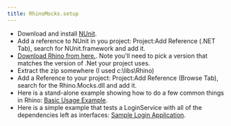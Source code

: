 ```yaml
---
title: RhinoMocks.setup
---
```

* Download and install [NUnit](http://www.nunit.org/index.php?p=download).
* Add a reference to NUnit in you project: Project:Add Reference (.NET Tab), search for NUnit.framework and add it.
* [Download Rhino from here.](http://www.ayende.com/projects/rhino-mocks/downloads.aspx). Note you'll need to pick a version that matches the version of .Net your project uses.
* Extract the zip somewhere (I used c:\libs\Rhino)
* Add a Reference to your project: Project:Add Reference (Browse Tab), search for the Rhino.Mocks.dll and add it.
* Here is a stand-alone example showing how to do a few common things in Rhino: [Basic Usage Example](RhinoMock.examples.BasicUsage).
* Here is a simple example that tests a LoginService with all of the dependencies left as interfaces: [Sample Login Application](RhinoMocks.examples.SampleLoginApplication).

